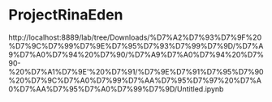 # ProjectRinaEden
http://localhost:8889/lab/tree/Downloads/%D7%A2%D7%93%D7%9F%20%D7%9C%D7%99%D7%9E%D7%95%D7%93%D7%99%D7%9D/%D7%A9%D7%A0%D7%94%20%D7%90/%D7%A9%D7%A0%D7%94%20%D7%90-%20%D7%A1%D7%9E'%20%D7%91/%D7%9E%D7%91%D7%95%D7%90%20%D7%9C%D7%A0%D7%99%D7%AA%D7%95%D7%97%20%D7%A0%D7%AA%D7%95%D7%A0%D7%99%D7%9D/Untitled.ipynb
